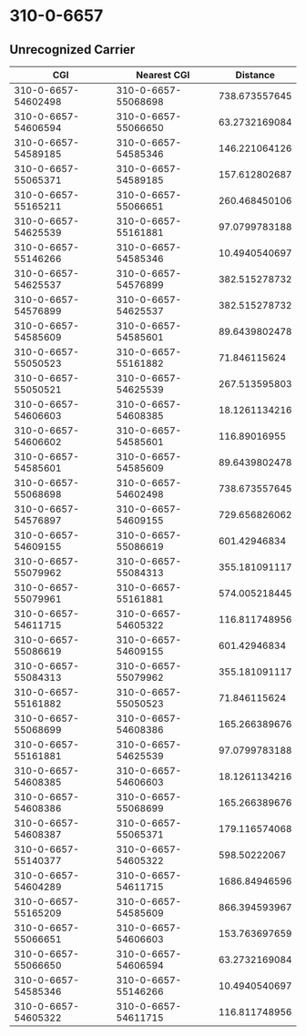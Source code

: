# 310-0-6657
## Unrecognized Carrier


| CGI | Nearest CGI | Distance |
|-----|-------------|----------|
| 310-0-6657-54602498 | 310-0-6657-55068698 | 738.673557645 |
| 310-0-6657-54606594 | 310-0-6657-55066650 | 63.2732169084 |
| 310-0-6657-54589185 | 310-0-6657-54585346 | 146.221064126 |
| 310-0-6657-55065371 | 310-0-6657-54589185 | 157.612802687 |
| 310-0-6657-55165211 | 310-0-6657-55066651 | 260.468450106 |
| 310-0-6657-54625539 | 310-0-6657-55161881 | 97.0799783188 |
| 310-0-6657-55146266 | 310-0-6657-54585346 | 10.4940540697 |
| 310-0-6657-54625537 | 310-0-6657-54576899 | 382.515278732 |
| 310-0-6657-54576899 | 310-0-6657-54625537 | 382.515278732 |
| 310-0-6657-54585609 | 310-0-6657-54585601 | 89.6439802478 |
| 310-0-6657-55050523 | 310-0-6657-55161882 | 71.846115624 |
| 310-0-6657-55050521 | 310-0-6657-54625539 | 267.513595803 |
| 310-0-6657-54606603 | 310-0-6657-54608385 | 18.1261134216 |
| 310-0-6657-54606602 | 310-0-6657-54585601 | 116.89016955 |
| 310-0-6657-54585601 | 310-0-6657-54585609 | 89.6439802478 |
| 310-0-6657-55068698 | 310-0-6657-54602498 | 738.673557645 |
| 310-0-6657-54576897 | 310-0-6657-54609155 | 729.656826062 |
| 310-0-6657-54609155 | 310-0-6657-55086619 | 601.42946834 |
| 310-0-6657-55079962 | 310-0-6657-55084313 | 355.181091117 |
| 310-0-6657-55079961 | 310-0-6657-55161881 | 574.005218445 |
| 310-0-6657-54611715 | 310-0-6657-54605322 | 116.811748956 |
| 310-0-6657-55086619 | 310-0-6657-54609155 | 601.42946834 |
| 310-0-6657-55084313 | 310-0-6657-55079962 | 355.181091117 |
| 310-0-6657-55161882 | 310-0-6657-55050523 | 71.846115624 |
| 310-0-6657-55068699 | 310-0-6657-54608386 | 165.266389676 |
| 310-0-6657-55161881 | 310-0-6657-54625539 | 97.0799783188 |
| 310-0-6657-54608385 | 310-0-6657-54606603 | 18.1261134216 |
| 310-0-6657-54608386 | 310-0-6657-55068699 | 165.266389676 |
| 310-0-6657-54608387 | 310-0-6657-55065371 | 179.116574068 |
| 310-0-6657-55140377 | 310-0-6657-54605322 | 598.50222067 |
| 310-0-6657-54604289 | 310-0-6657-54611715 | 1686.84946596 |
| 310-0-6657-55165209 | 310-0-6657-54585609 | 866.394593967 |
| 310-0-6657-55066651 | 310-0-6657-54606603 | 153.763697659 |
| 310-0-6657-55066650 | 310-0-6657-54606594 | 63.2732169084 |
| 310-0-6657-54585346 | 310-0-6657-55146266 | 10.4940540697 |
| 310-0-6657-54605322 | 310-0-6657-54611715 | 116.811748956 |
